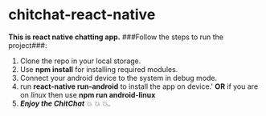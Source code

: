 # chitchat-react-native
**This is react native chatting app.**
###Follow the steps to run the project###:
1. Clone the repo in your local storage.
2. Use **npm install** for installing required modules.
3. Connect your android device to the system in debug mode. 
4. run **react-native run-android** to install the app on device.' **OR** if you are on *linux*       then use **npm run android-linux**
5. ***Enjoy the ChitChat***  :collision:  :collision:  :collision:.